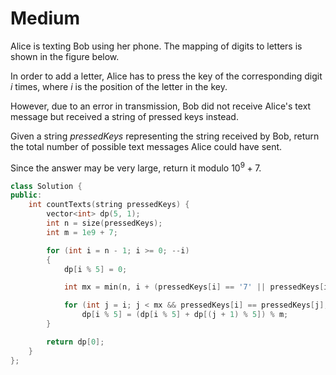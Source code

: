# Medium

Alice is texting Bob using her phone. The mapping of digits to letters is shown in the figure below.

In order to add a letter, Alice has to press the key of the corresponding digit $i$ times, where $i$ is the position of the letter in the key.

However, due to an error in transmission, Bob did not receive Alice's text message but received a string of pressed keys instead.

Given a string $pressedKeys$ representing the string received by Bob, return the total number of possible text messages Alice could have sent.

Since the answer may be very large, return it modulo $10^9 + 7$.

```cpp
class Solution {
public:
    int countTexts(string pressedKeys) {
        vector<int> dp(5, 1);
        int n = size(pressedKeys);
        int m = 1e9 + 7;

        for (int i = n - 1; i >= 0; --i)
        {
            dp[i % 5] = 0;

            int mx = min(n, i + (pressedKeys[i] == '7' || pressedKeys[i] == '9' ? 4 : 3));

            for (int j = i; j < mx && pressedKeys[i] == pressedKeys[j]; ++j)
                dp[i % 5] = (dp[i % 5] + dp[(j + 1) % 5]) % m;
        }

        return dp[0];
    }
};
```
